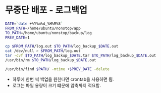 # 무중단 배포 - 로그백업

```sh
DATE=`date +%Y%m%d_%H%M%S`
FROM_PATH=/home/ubuntu/nonstop/app
TO_PATH=/home/ubuntu/nonstop/backup/log
PREV_DATE=1

cp $FROM_PATH/log.out $TO_PATH/log_backup_$DATE.out
cat /dev/null > $FROM_PATH/log.out
tar -cvf $TO_PATH/log_backup_$DATE.tar $TO_PATH/log_backup_$DATE.out
/usr/bin/rm $TO_PATH/log_backup_$DATE.out

/usr/bin/find $PATH/ -mtime +$PREV_DATE -delete
```

- 하루에 한번 씩 백업을 원한다면 crontab을 사용하면 됨.
- 로그는 파일 용량이 크기 떄문에 압축까지 적요함.
